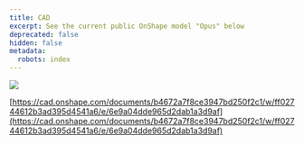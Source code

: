 ```yaml
---
title: CAD
excerpt: See the current public OnShape model "Opus" below
deprecated: false
hidden: false
metadata:
  robots: index
---
```

![](https://files.readme.io/374486df50eda2b0988165e38870b95df7f16f6a1dfedefb0d93b2301d07d458-image.png)

[https://cad.onshape.com/documents/b4672a7f8ce3947bd250f2c1/w/ff02744612b3ad395d4541a6/e/6e9a04dde965d2dab1a3d9af](https://cad.onshape.com/documents/b4672a7f8ce3947bd250f2c1/w/ff02744612b3ad395d4541a6/e/6e9a04dde965d2dab1a3d9af)